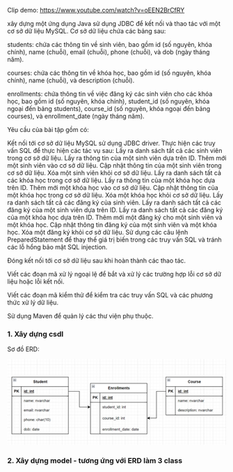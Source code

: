 Clip demo: https://www.youtube.com/watch?v=oEEN2BrCfRY

xây dựng một ứng dụng Java sử dụng JDBC để kết nối và thao tác với một cơ sở dữ liệu MySQL. Cơ sở dữ liệu chứa các bảng sau:

students: chứa các thông tin về sinh viên, bao gồm id (số nguyên, khóa chính), name (chuỗi), email (chuỗi), phone (chuỗi), và dob (ngày tháng năm).

courses: chứa các thông tin về khóa học, bao gồm id (số nguyên, khóa chính), name (chuỗi), và description (chuỗi).

enrollments: chứa thông tin về việc đăng ký các sinh viên cho các khóa học, bao gồm id (số nguyên, khóa chính), student_id (số nguyên, khóa ngoại đến bảng students), course_id (số nguyên, khóa ngoại đến bảng courses), và enrollment_date (ngày tháng năm).

Yêu cầu của bài tập gồm có:

Kết nối tới cơ sở dữ liệu MySQL sử dụng JDBC driver.
Thực hiện các truy vấn SQL để thực hiện các tác vụ sau:
Lấy ra danh sách tất cả các sinh viên trong cơ sở dữ liệu.
Lấy ra thông tin của một sinh viên dựa trên ID.
Thêm mới một sinh viên vào cơ sở dữ liệu.
Cập nhật thông tin của một sinh viên trong cơ sở dữ liệu.
Xóa một sinh viên khỏi cơ sở dữ liệu.
Lấy ra danh sách tất cả các khóa học trong cơ sở dữ liệu.
Lấy ra thông tin của một khóa học dựa trên ID.
Thêm mới một khóa học vào cơ sở dữ liệu.
Cập nhật thông tin của một khóa học trong cơ sở dữ liệu.
Xóa một khóa học khỏi cơ sở dữ liệu.
Lấy ra danh sách tất cả các đăng ký của sinh viên.
Lấy ra danh sách tất cả các đăng ký của một sinh viên dựa trên ID.
Lấy ra danh sách tất cả các đăng ký của một khóa học dựa trên ID.
Thêm mới một đăng ký cho một sinh viên và một khóa học.
Cập nhật thông tin đăng ký của một sinh viên và một khóa học.
Xóa một đăng ký khỏi cơ sở dữ liệu.
Sử dụng các câu lệnh PreparedStatement để thay thế giá trị biến trong các truy vấn SQL và tránh các lỗ hổng bảo mật SQL injection.

Đóng kết nối tới cơ sở dữ liệu sau khi hoàn thành các thao tác.

Viết các đoạn mã xử lý ngoại lệ để bắt và xử lý các trường hợp lỗi cơ sở dữ liệu hoặc lỗi kết nối.

Viết các đoạn mã kiểm thử để kiểm tra các truy vấn SQL và các phương thức xử lý dữ liệu.

Sử dụng Maven để quản lý các thư viện phụ thuộc.

### 1. Xây dựng csdl
Sơ đồ ERD:

![Student ERD](./student-uml.png)
### 2. Xây dựng model - tương ứng với ERD làm 3 class

